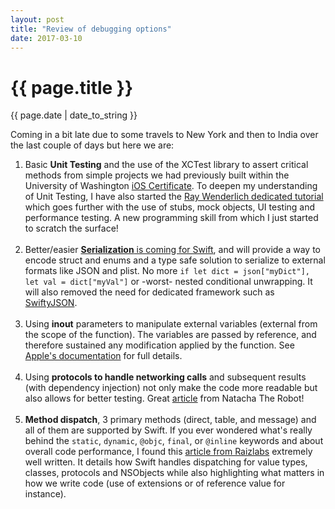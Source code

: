 ```yaml
---
layout: post
title: "Review of debugging options"
date: 2017-03-10
---
```

<h1>{{ page.title }}</h1>
<p class="meta">{{ page.date | date_to_string }}</p>
<p>Coming in a bit late due to some travels to New York and then to India over the last couple of days but here we are:
<ol>
	<li>Basic <strong>Unit Testing</strong> and the use of the XCTest library to assert critical methods from simple projects we had previously built within the University of Washington <a href="https://www.pce.uw.edu/certificates/ios-application-development" target="_blank">iOS Certificate</a>. To deepen my understanding of Unit Testing, I have also started the <a href="https://www.raywenderlich.com/150073/ios-unit-testing-and-ui-testing-tutorial" target="_blank">Ray Wenderlich dedicated tutorial</a> which goes further with the use of stubs, mock objects, UI testing and performance testing. A new programming skill from which I just started to scratch the surface!</li>
<br />
	<li>Better/easier <a href="https://github.com/itaiferber/swift-evolution/blob/swift-archival-serialization/proposals/XXXX-swift-archival-serialization.md?utm_campaign=iOS%2BDev%2BWeekly&utm_medium=email&utm_source=iOS_Dev_Weekly_Issue_292" target="_blank"><strong>Serialization</strong> is coming for Swift</a>, and will provide a way to encode struct and enums and a type safe solution to serialize to external formats like JSON and plist. No more <code>if let dict = json["myDict"], let val = dict["myVal"]</code> or -worst- nested conditional unwrapping. It will also removed the need for dedicated framework such as <a href="https://github.com/SwiftyJSON/SwiftyJSON" target="_blank">SwiftyJSON</a>.</li>
<br />
	<li>Using <strong>inout</strong> parameters to manipulate external variables (external from the scope of the function). The variables are passed by reference, and therefore sustained any modification applied by the function. See <a href="https://developer.apple.com/library/content/documentation/Swift/Conceptual/Swift_Programming_Language/Declarations.html#//apple_ref/doc/uid/TP40014097-CH34-ID545" target="_blank">Apple's documentation</a> for full details.</li>
<br />
	<li>Using <strong>protocols to handle networking calls</strong> and subsequent results (with dependency injection) not only make the code more readable but also allows for better testing. Great <a href="https://www.natashatherobot.com/protocol-oriented-networking-in-swift/" target="_blank">article</a> from Natacha The Robot!</li>
<br />
	<li><strong>Method dispatch</strong>, 3 primary methods (direct, table, and message) and all of them are supported by Swift. If you ever wondered what's really behind the <code>static</code>, <code>dynamic</code>, <code>@objc</code>, <code>final</code>, or <code>@inline</code> keywords and about overall code performance, I found this <a href="https://www.raizlabs.com/dev/2016/12/swift-method-dispatch/" target="_blank">article from Raizlabs</a> extremely well written. It details how Swift handles dispatching for value types, classes, protocols and NSObjects while also highlighting what matters in how we write code (use of extensions or of reference value for instance).</li>
</ol></p>

 

